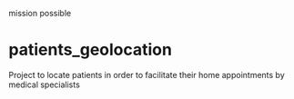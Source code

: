 mission possible
# patients_geolocation
Project to locate patients in order to facilitate their home appointments by medical specialists
